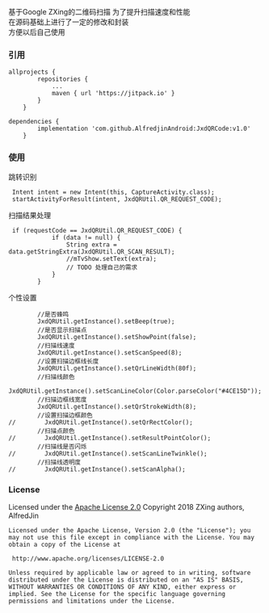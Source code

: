 基于Google ZXing的二维码扫描 
为了提升扫描速度和性能  
在源码基础上进行了一定的修改和封装  
方便以后自己使用


### 引用
```
allprojects {
		repositories {
			...
			maven { url 'https://jitpack.io' }
		}
	}
```

```
dependencies {
		implementation 'com.github.AlfredjinAndroid:JxdQRCode:v1.0'
	}
```
### 使用

跳转识别
```
 Intent intent = new Intent(this, CaptureActivity.class);
 startActivityForResult(intent, JxdQRUtil.QR_REQUEST_CODE);
```

扫描结果处理
```
 if (requestCode == JxdQRUtil.QR_REQUEST_CODE) {
            if (data != null) {
                String extra = data.getStringExtra(JxdQRUtil.QR_SCAN_RESULT);
                //mTvShow.setText(extra);
                // TODO 处理自己的需求
            }
        }
```

个性设置
```
        //是否蜂鸣
        JxdQRUtil.getInstance().setBeep(true);
        //是否显示扫描点
        JxdQRUtil.getInstance().setShowPoint(false);
        //扫描线速度
        JxdQRUtil.getInstance().setScanSpeed(8);
        //设置扫描边框线长度
        JxdQRUtil.getInstance().setQrLineWidth(80f);
        //扫描线颜色
        JxdQRUtil.getInstance().setScanLineColor(Color.parseColor("#4CE15D"));
        //扫描边框线宽度
        JxdQRUtil.getInstance().setQrStrokeWidth(8);
        //设置扫描边框颜色
//        JxdQRUtil.getInstance().setQrRectColor();
        //扫描点颜色
//        JxdQRUtil.getInstance().setResultPointColor();
        //扫描线是否闪烁
//        JxdQRUtil.getInstance().setScanLineTwinkle();
        //扫描线透明度
//        JxdQRUtil.getInstance().setScanAlpha();

```



### License
Licensed under the [Apache License 2.0](http://www.apache.org/licenses/LICENSE-2.0)
	Copyright 2018 ZXing authors, AlfredJin
	    
	Licensed under the Apache License, Version 2.0 (the "License"); you may not use this file except in compliance with the License. You may obtain a copy of the License at
	
	 http://www.apache.org/licenses/LICENSE-2.0
	
	Unless required by applicable law or agreed to in writing, software distributed under the License is distributed on an "AS IS" BASIS, WITHOUT WARRANTIES OR CONDITIONS OF ANY KIND, either express or implied. See the License for the specific language governing permissions and limitations under the License.
